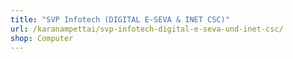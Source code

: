 ```yaml
---
title: "SVP Infotech (DIGITAL E-SEVA & INET CSC)"
url: /karanampettai/svp-infotech-digital-e-seva-und-inet-csc/
shop: Computer
---
```

